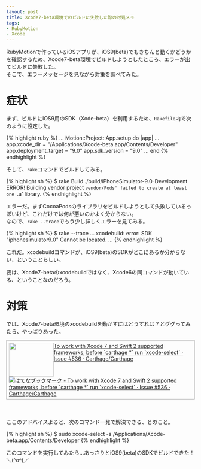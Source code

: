 ```yaml
---
layout: post
title: Xcode7-beta環境でのビルドに失敗した際の対処メモ
tags:
- RubyMotion
- Xcode
---
```


RubyMotionで作っているiOSアプリが、iOS9(beta)でもきちんと動くかどうかを確認するため、Xcode7-beta環境でビルドしようとしたところ、エラーが出てビルドに失敗した。<br>
そこで、エラーメッセージを見ながら対策を調べてみた。

# 症状

まず、ビルドにiOS9用のSDK（Xode-beta）を利用するため、`Rakefile`内で次のように設定した。

{% highlight ruby %}
...
Motion::Project::App.setup do |app|
  ...
  app.xcode_dir = "/Applications/Xcode-beta.app/Contents/Developer"
  app.deployment_target = "9.0"
  app.sdk_version = "9.0"
  ...
end
{% endhighlight %}

そして、`rake`コマンドでビルドしてみる。

{% highlight sh %}
$ rake
     Build ./build/iPhoneSimulator-9.0-Development
    ERROR! Building vendor project `vendor/Pods' failed to create at least one `.a' library.
{% endhighlight %}

エラーだ。まずCocoaPodsのライブラリをビルドしようとして失敗しているっぽいけど、これだけでは何が悪いのかよく分からない。<br>
なので、`rake --trace`でもう少し詳しくエラーを見てみる。

{% highlight sh %}
$ rake --trace
...
xcodebuild: error: SDK "iphonesimulator9.0" Cannot be located.
...
{% endhighlight %}

これだ。xcodebuildコマンドが、iOS9(beta)のSDKがどこにあるか分からない、ということらしい。

要は、Xcode7-betaのxcodebuildではなく、Xcode6の同コマンドが動いている、ということなのだろう。

# 対策

では、Xcode7-beta環境のxcodebuildを動かすにはどうすれば？とググってみたら、やっぱりあった。

<div class="sharelink" style="padding: 6px; border: 1px solid #aaaaaa;  margin: 0px 0px 50px;"><a href="https://github.com/Carthage/Carthage/issues/536" title="To work with Xcode 7 and Swift 2 supported frameworks, before `carthage *` run `xcode-select` · Issue #536 · Carthage/Carthage" target="_blank"><img src="http://capture.heartrails.com/120x90/shadow?https://github.com/Carthage/Carthage/issues/536" width="120" height="90" style="float: left;"></a><a href="https://github.com/Carthage/Carthage/issues/536" title="To work with Xcode 7 and Swift 2 supported frameworks, before `carthage *` run `xcode-select` · Issue #536 · Carthage/Carthage" target="_blank">To work with Xcode 7 and Swift 2 supported frameworks, before `carthage *` run `xcode-select` · Issue #536 · Carthage/Carthage</a><a href="http://b.hatena.ne.jp/entry/https://github.com/Carthage/Carthage/issues/536"><img src="http://b.hatena.ne.jp/entry/image/https://github.com/Carthage/Carthage/issues/536" alt="はてなブックマーク - To work with Xcode 7 and Swift 2 supported frameworks, before `carthage *` run `xcode-select` · Issue #536 · Carthage/Carthage" title="はてなブックマーク - To work with Xcode 7 and Swift 2 supported frameworks, before `carthage *` run `xcode-select` · Issue #536 · Carthage/Carthage"></a><br style="clear: both;" /></div>

ここのアドバイスよると、次のコマンド一発で解決できる、とのこと。

{% highlight sh %}
$ sudo xcode-select -s /Applications/Xcode-beta.app/Contents/Developer
{% endhighlight %}

このコマンドを実行してみたら…あっさりとiOS9(beta)のSDKでビルドできた！＼(^o^)／
